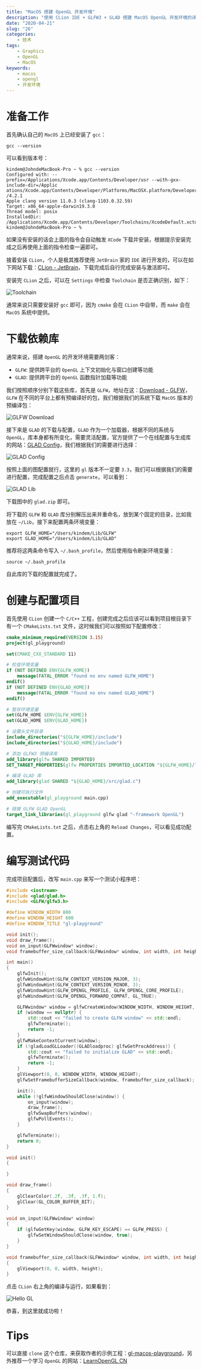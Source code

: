 ```yaml
---
title: "MacOS 搭建 OpenGL 开发环境"
description: "使用 CLion IDE + GLFW3 + GLAD 搭建 MacOS OpenGL 开发环境的详细流程"
date: "2020-04-21"
slug: "26"
categories:
    - 技术
tags:
    - Graphics
    - OpenGL
    - MacOS
keywords:
    - macos
    - opengl
    - 开发环境
---
```


# 准备工作

首先确认自己的 `MacOS` 上已经安装了 `gcc`：

```shell
gcc --version
```

可以看到版本号：

```shell
kindem@JohndeMacBook-Pro ~ % gcc --version
Configured with: --prefix=/Applications/Xcode.app/Contents/Developer/usr --with-gxx-include-dir=/Applic
ations/Xcode.app/Contents/Developer/Platforms/MacOSX.platform/Developer/SDKs/MacOSX.sdk/usr/include/c++
/4.2.1
Apple clang version 11.0.3 (clang-1103.0.32.59)
Target: x86_64-apple-darwin19.3.0
Thread model: posix
InstalledDir: /Applications/Xcode.app/Contents/Developer/Toolchains/XcodeDefault.xctoolchain/usr/bin
kindem@JohndeMacBook-Pro ~ % 
```

如果没有安装的话会上面的指令会自动触发 `XCode` 下载并安装，根据提示安装完成之后再使用上面的指令检查一遍即可。

接着安装 `CLion`，个人是极其推荐使用 `JetBrain` 家的 `IDE` 进行开发的，可以在如下网站下载：[CLion - JetBrain](https://www.jetbrains.com/clion/)，下载完成后自行完成安装与激活即可。

安装完 `CLion` 之后，可以在 `Settings` 中检查 `Toolchain` 是否正确识别，如下：

![Toolchain](36.png)

通常来说只需要安装好 `gcc` 即可，因为 `cmake` 会在 `CLion` 中自带，而 `make` 会在 `MacOS` 系统中提供。

# 下载依赖库

通常来说，搭建 `OpenGL` 的开发环境需要两剑客：

* `GLFW`: 提供跨平台的 `OpenGL` 上下文初始化与窗口创建等功能
* `GLAD`: 提供跨平台的 `OpenGL` 函数指针加载等功能

我们按照顺序分别下载这些库，首先是 `GLFW`，地址在这：[Download - GLFW](https://www.glfw.org/download.html)，`GLFW` 在不同的平台上都有预编译好的包，我们根据我们的系统下载 `MacOS` 版本的预编译包：

![GLFW Download](37.png)

接下来是 `GLAD` 的下载与配置，`GLAD` 作为一个加载器，根据不同的系统与 `OpenGL`，库本身都有所变化，需要灵活配置，官方提供了一个在线配置与生成库的网站：[GLAD Config](http://glad.dav1d.de/)，我们根据我们的需要进行选择：

![GLAD Config](38.png)

按照上面的图配置就行，这里的 `gl` 版本不一定要 `3.3`，我们可以根据我们的需要进行配置，完成配置之后点击 `generate`，可以看到：

![GLAD Lib](39.png)

下载图中的 `glad.zip` 即可。

将下载的 `GLFW` 和 `GLAD` 库分别解压出来并重命名，放到某个固定的目录，比如我放在 `~/Lib`，接下来配置两条环境变量：

```shell
export GLFW_HOME="/Users/kindem/Lib/GLFW"
export GLAD_HOME="/Users/kindem/Lib/GLAD"
```

推荐将这两条命令写入 `~/.bash_profile`，然后使用指令刷新环境变量：

```shell
source ~/.bash_profile
```

自此库的下载的配置就完成了。

# 创建与配置项目

首先使用 `CLion` 创建一个 `C/C++` 工程，创建完成之后应该可以看到项目根目录下有一个 `CMakeLists.txt` 文件，这时候我们可以按照如下配置修改：

```cmake
cmake_minimum_required(VERSION 3.15)
project(gl_playground)

set(CMAKE_CXX_STANDARD 11)

# 检查环境变量
if (NOT DEFINED ENV{GLFW_HOME})
    message(FATAL_ERROR "found no env named GLFW_HOME")
endif()
if (NOT DEFINED ENV{GLAD_HOME})
    message(FATAL_ERROR "found no env named GLAD_HOME")
endif()

# 暂存环境变量
set(GLFW_HOME $ENV{GLFW_HOME})
set(GLAD_HOME $ENV{GLAD_HOME})

# 设置头文件目录
include_directories("${GLFW_HOME}/include")
include_directories("${GLAD_HOME}/include")

# 添加 GLFW3 预编译库
add_library(glfw SHARED IMPORTED)
SET_TARGET_PROPERTIES(glfw PROPERTIES IMPORTED_LOCATION "${GLFW_HOME}/lib-macos/libglfw.3.dylib")

# 编译 GLAD 库
add_library(glad SHARED "${GLAD_HOME}/src/glad.c")

# 创建可执行文件
add_executable(gl_playground main.cpp)

# 链接 GLFW GLAD OpenGL
target_link_libraries(gl_playground glfw glad "-framework OpenGL")
```

编写完 `CMakeLists.txt` 之后，点击右上角的 `Reload Changes`，可以看见成功配置。

# 编写测试代码

完成项目配置后，改写 `main.cpp` 来写一个测试小程序吧：

```cpp
#include <iostream>
#include <glad/glad.h>
#include <GLFW/glfw3.h>

#define WINDOW_WIDTH 800
#define WINDOW_HEIGHT 600
#define WINDOW_TITLE "gl-playground"

void init();
void draw_frame();
void on_input(GLFWwindow* window);
void framebuffer_size_callback(GLFWwindow* window, int width, int height);

int main()
{
    glfwInit();
    glfwWindowHint(GLFW_CONTEXT_VERSION_MAJOR, 3);
    glfwWindowHint(GLFW_CONTEXT_VERSION_MINOR, 3);
    glfwWindowHint(GLFW_OPENGL_PROFILE, GLFW_OPENGL_CORE_PROFILE);
    glfwWindowHint(GLFW_OPENGL_FORWARD_COMPAT, GL_TRUE);

    GLFWwindow* window = glfwCreateWindow(WINDOW_WIDTH, WINDOW_HEIGHT, WINDOW_TITLE, nullptr, nullptr);
    if (window == nullptr) {
        std::cout << "failed to create GLFW window" << std::endl;
        glfwTerminate();
        return -1;
    }
    glfwMakeContextCurrent(window);
    if (!gladLoadGLLoader((GLADloadproc) glfwGetProcAddress)) {
        std::cout << "failed to initialize GLAD" << std::endl;
        glfwTerminate();
        return -1;
    }
    glViewport(0, 0, WINDOW_WIDTH, WINDOW_HEIGHT);
    glfwSetFramebufferSizeCallback(window, framebuffer_size_callback);

    init();
    while (!glfwWindowShouldClose(window)) {
        on_input(window);
        draw_frame();
        glfwSwapBuffers(window);
        glfwPollEvents();
    }

    glfwTerminate();
    return 0;
}

void init()
{

}

void draw_frame()
{
    glClearColor(.2f, .3f, .3f, 1.f);
    glClear(GL_COLOR_BUFFER_BIT);
}

void on_input(GLFWwindow* window)
{
    if (glfwGetKey(window, GLFW_KEY_ESCAPE) == GLFW_PRESS) {
        glfwSetWindowShouldClose(window, true);
    }
}

void framebuffer_size_callback(GLFWwindow* window, int width, int height)
{
    glViewport(0, 0, width, height);
}
```

点击 `CLion` 右上角的编译与运行，如果看到：

![Hello GL](40.png)

恭喜，到这里就成功啦！

# Tips

可以直接 `clone` 这个仓库，来获取作者的示例工程：[gl-macos-playground](https://github.com/FlyAndNotDown/gl-macos-playground)，另外推荐一个学习 `OpenGL` 的网站：[LearnOpenGL CN](https://learnopengl-cn.github.io)
